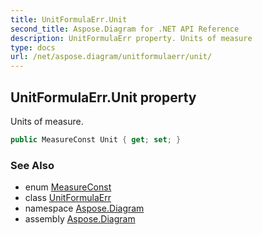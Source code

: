 ```yaml
---
title: UnitFormulaErr.Unit
second_title: Aspose.Diagram for .NET API Reference
description: UnitFormulaErr property. Units of measure
type: docs
url: /net/aspose.diagram/unitformulaerr/unit/
---
```

## UnitFormulaErr.Unit property

Units of measure.

```csharp
public MeasureConst Unit { get; set; }
```

### See Also

* enum [MeasureConst](../../measureconst/)
* class [UnitFormulaErr](../)
* namespace [Aspose.Diagram](../../unitformulaerr/)
* assembly [Aspose.Diagram](../../../)



